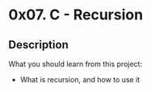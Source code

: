 # 0x07. C - Recursion

## Description
What you should learn from this project:

* What is recursion, and how to use it

